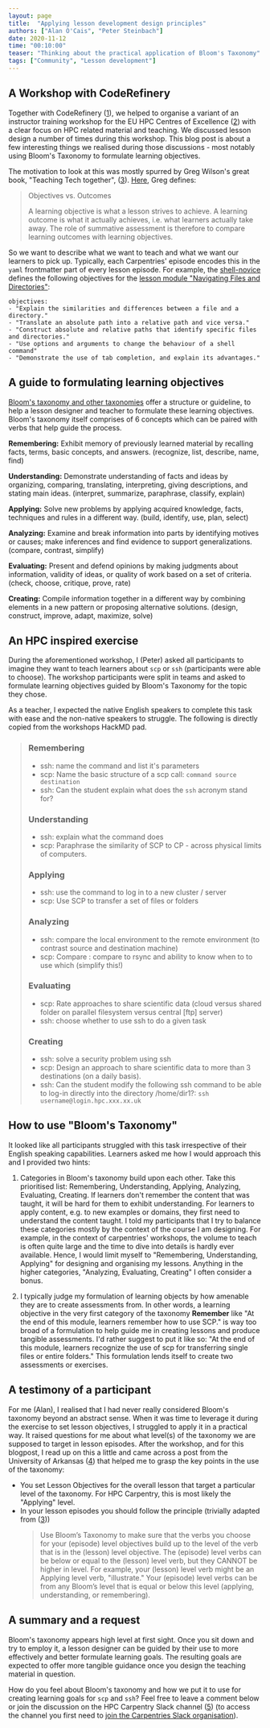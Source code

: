 ```yaml
---
layout: page
title:  "Applying lesson development design principles"
authors: ["Alan O'Cais", "Peter Steinbach"]
date: 2020-11-12
time: "00:10:00" 
teaser: "Thinking about the practical application of Bloom's Taxonomy"
tags: ["Community", "Lesson development"]
---
```


## A Workshop with CodeRefinery

Together with CodeRefinery ([1]), we helped to organise
a variant of an instructor training workshop for the
EU HPC Centres of Excellence ([2]) with a clear focus on HPC
related material and teaching. We discussed lesson design a number
of times during this workshop. This blog post is about a few interesting
things we realised during those discussions -
most notably using Bloom's Taxonomy to formulate learning objectives.

The motivation to look at this was mostly spurred by Greg Wilson's
great book, "Teaching Tech together", ([3]).
[Here](https://teachtogether.tech/en/index.html#s:process-objectives), Greg
defines:

> Objectives vs. Outcomes
> 
> A learning objective is what a lesson strives to achieve. A learning outcome
> is what it actually achieves, i.e. what learners actually take away. The role
> of summative assessment is therefore to compare learning outcomes with learning
> objectives.

So we want to describe what we want to teach and what we want our learners
to pick up. Typically, each Carpentries' episode encodes this in the `yaml`
frontmatter part of every lesson episode. For example, the
[shell-novice](https://github.com/swcarpentry/shell-novice) defines the
following objectives for the
[lesson module "Navigating Files and Directories"](https://raw.githubusercontent.com/swcarpentry/shell-novice/gh-pages/_episodes/02-filedir.md):

```
objectives:
- "Explain the similarities and differences between a file and a directory."
- "Translate an absolute path into a relative path and vice versa."
- "Construct absolute and relative paths that identify specific files and directories."
- "Use options and arguments to change the behaviour of a shell command"
- "Demonstrate the use of tab completion, and explain its advantages."
```

## A guide to formulating learning objectives

[Bloom's taxonomy and other taxonomies](https://teachtogether.tech/en/index.html#s:process-objectives)
offer a structure or guideline, to help a lesson designer and teacher to formulate
these learning objectives. Bloom's taxonomy itself comprises of 6 concepts which can
be paired with verbs that help guide the process.

**Remembering:** Exhibit memory of previously learned material by recalling facts,
terms, basic concepts, and answers. (recognize, list, describe, name, find)

**Understanding:** Demonstrate understanding of facts and ideas by organizing,
comparing, translating, interpreting, giving descriptions, and stating main ideas.
(interpret, summarize, paraphrase, classify, explain) 

**Applying:** Solve new problems by applying acquired knowledge, facts, techniques
and rules in a different way. (build, identify, use, plan, select) 

**Analyzing:** Examine and break information into parts by identifying motives or
causes; make inferences and find evidence to support generalizations. (compare,
contrast, simplify) 

**Evaluating:** Present and defend opinions by making judgments about information,
validity of ideas, or quality of work based on a set of criteria. (check, choose,
critique, prove, rate) 

**Creating:** Compile information together in a different way by combining elements
in a new pattern or proposing alternative solutions. (design, construct, improve,
adapt, maximize, solve) 

## An HPC inspired exercise

During the aforementioned workshop, I (Peter) asked all participants to imagine
they want
to teach learners about `scp` or `ssh` (participants were able to choose). The
workshop participants were split in teams and asked to  formulate learning
objectives guided by Bloom's Taxonomy for the topic they chose.

As a teacher, I expected the native English speakers to complete this
task with ease and the non-native speakers to struggle. The following is directly
copied from the workshops HackMD pad. 

> ### Remembering 
> 
>  * ssh: name the command and list it's parameters
>  * scp: Name the basic structure of a scp call: `command source destination` 
>  * ssh: Can the student explain what does the `ssh` acronym stand for?
>
> ### Understanding
> 
>  * ssh: explain what the command does
>  * scp: Paraphrase the similarity of SCP to CP - across physical limits of computers.
> 
> ### Applying
> 
>  * ssh: use the command to log in to a new cluster / server
>  * scp: Use SCP to transfer a set of files or folders 
>
> ### Analyzing
> 
>  * ssh: compare the local environment to the remote environment (to contrast source and destination machine)
>  * scp: Compare : compare to rsync and ability to know when to to use which (simplify this!)
> 
> ### Evaluating
> 
>  * scp: Rate approaches to share scientific data (cloud versus shared folder on parallel filesystem versus central [ftp] server)
>  * ssh: choose whether to use ssh to do a given task
> 
> ### Creating
> 
> * ssh: solve a security problem using ssh
> * scp: Design an approach to share scientific data to more than 3 destinations (on a daily basis).
> * ssh: Can the student modify the following ssh command to be able to log-in directly into the directory /home/dir1?: `ssh username@login.hpc.xxx.xx.uk`
 
## How to use "Bloom's Taxonomy"

It looked like all participants struggled with this task irrespective of
their English speaking capabilities. Learners asked me how I would approach
this and I provided two hints: 

1. Categories in Bloom's taxonomy build upon each other. Take this prioritised
   list: Remembering, Understanding, Applying, Analyzing, Evaluating, Creating.
   If learners don't remember the content that was taught, it will be hard for
   them to exhibit understanding. For learners to apply content, e.g. to new
   examples or domains, they first need to understand the content taught. I told
   my participants that I try to balance these categories mostly by the context
   of the course I am designing. For example, in the context of carpentries'
   workshops, the volume to teach is often quite large and the time to dive into
   details is hardly ever available. Hence, I would limit myself to "Remembering,
   Understanding, Applying" for designing and organising my lessons. Anything in
   the higher categories, "Analyzing, Evaluating, Creating" I often consider a
   bonus.

2. I typically judge my formulation of learning objects by how amenable they are
   to create assessments from. In other words, a learning objective in the
   very first category of the taxonomy __Remember__ like "At the end of this
   module, learners remember how to use SCP." is way too broad of a formulation
   to help guide me in creating lessons and produce tangible assessments. I'd
   rather suggest to put it like so: "At the end of this module, learners
   recognize the use of scp for transferring single files or entire folders."
   This formulation lends itself to create two assessments or exercises.

##  A testimony of a participant

For me (Alan), I realised that I had never really considered Bloom's taxonomy
beyond an abstract sense. When it was time to leverage it during the exercise
to set lesson objectives, I struggled to apply it in a practical way. It raised
questions for me about what level(s) of the taxonomy we are supposed to target
in lesson episodes. After the workshop, and for this blogpost, I read up on this
a little and came across a post from the University of Arkansas ([4])
that helped me to grasp the key points in the use of the taxonomy:
* You set Lesson Objectives for the overall lesson that target a particular level of
  the taxonomy. For HPC Carpentry, this is most likely the "Applying" level.
* In your lesson episodes you should follow the principle (trivially adapted from ([3]))
  > Use Bloom’s Taxonomy to make sure that the verbs you choose for your (episode)
  > level objectives build up to the level of the verb that is in the (lesson) level
  > objective. The (episode) level verbs can be below or equal to the (lesson) level
  > verb, but they CANNOT be higher in level. For example, your (lesson) level verb
  > might be an Applying level verb, "illustrate." Your (episode) level verbs can be
  > from any Bloom’s level that is equal or below this level (applying,
  > understanding, or remembering).

## A summary and a request

Bloom's taxonomy appears high level at first sight. Once you sit down and try to
employ it, a lesson designer can be guided by their use to more effectively and
better formulate learning goals. The resulting goals are expected to offer more
tangible guidance once you design the teaching material in question.

How do you feel about Bloom's taxonomy and how we put it to use for creating
learning goals for `scp` and `ssh`? Feel free to leave a comment below or join
the discussion on the HPC Carpentry Slack channel ([5]) (to access the channel
you first need to 
[join the Carpentries Slack organisation](https://swc-slack-invite.herokuapp.com/)).

[1]: https://coderefinery.org/
[2]: https://www.hpccoe.eu/
[3]: https://teachtogether.tech/en/index.html
[4]: https://tips.uark.edu/using-blooms-taxonomy/
[5]: https://swcarpentry.slack.com/archives/CEXAZR52T
